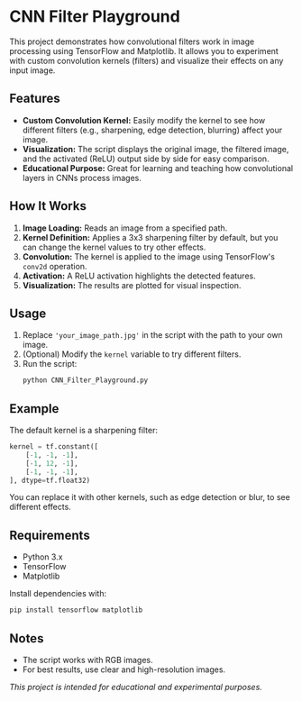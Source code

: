 # CNN Filter Playground

This project demonstrates how convolutional filters work in image processing using TensorFlow and Matplotlib. It allows you to experiment with custom convolution kernels (filters) and visualize their effects on any input image.

## Features

- **Custom Convolution Kernel:** Easily modify the kernel to see how different filters (e.g., sharpening, edge detection, blurring) affect your image.
- **Visualization:** The script displays the original image, the filtered image, and the activated (ReLU) output side by side for easy comparison.
- **Educational Purpose:** Great for learning and teaching how convolutional layers in CNNs process images.

## How It Works

1. **Image Loading:** Reads an image from a specified path.
2. **Kernel Definition:** Applies a 3x3 sharpening filter by default, but you can change the kernel values to try other effects.
3. **Convolution:** The kernel is applied to the image using TensorFlow's `conv2d` operation.
4. **Activation:** A ReLU activation highlights the detected features.
5. **Visualization:** The results are plotted for visual inspection.

## Usage

1. Replace `'your_image_path.jpg'` in the script with the path to your own image.
2. (Optional) Modify the `kernel` variable to try different filters.
3. Run the script:
    ```bash
    python CNN_Filter_Playground.py
    ```

## Example

The default kernel is a sharpening filter:
```python
kernel = tf.constant([
    [-1, -1, -1],
    [-1, 12, -1],
    [-1, -1, -1],
], dtype=tf.float32)
```
You can replace it with other kernels, such as edge detection or blur, to see different effects.

## Requirements

- Python 3.x
- TensorFlow
- Matplotlib

Install dependencies with:
```bash
pip install tensorflow matplotlib
```

## Notes

- The script works with RGB images.
- For best results, use clear and high-resolution images.

*This project is intended for educational and experimental purposes.*

